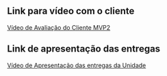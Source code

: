 ## Link para vídeo com o cliente

[Vídeo de Avaliação do Cliente MVP2](https://youtu.be/IeD2GIqtPbg)
## Link de apresentação das entregas

[Vídeo de Apresentação das entregas da Unidade](https://youtu.be/zKAi7qaCySk)